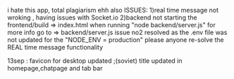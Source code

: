 i hate this app, total plagiarism ehh
also
ISSUES:
1)real time message not wroking , having issues with Socket.io
2)backend not starting the frontend/build => index.html when running  "node  backend/server.js"  for more info go to => backend/server.js
issue no2 resolved as the .env file was not updated for the "NODE_ENV = production"
please anyone re-solve the REAL time message functionality 


13sep : favicon for desktop updated ;(soviet)
title updated in homepage,chatpage and tab bar 
